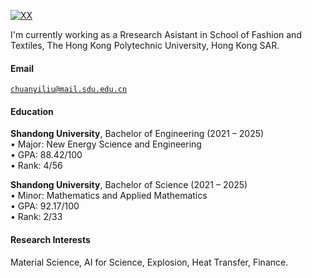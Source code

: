 [![XX](https://img.shields.io/badge/XX-github-blue?logo=github)](https://github.com/XX)

I'm currently working as a Rresearch Asistant in School of Fashion and Textiles, The Hong Kong Polytechnic University, Hong Kong SAR.

#### Email  
<code>chuanyiliu@mail.sdu.edu.cn</code>  


#### Education  
**Shandong University**, Bachelor of Engineering (2021 – 2025)  
• Major: New Energy Science and Engineering
<br>
• GPA: 88.42/100 
<br>
• Rank: 4/56

**Shandong University**, Bachelor of Science (2021 – 2025)  
• Minor: Mathematics and Applied Mathematics
<br>
• GPA: 92.17/100 
<br>
• Rank: 2/33 

#### Research Interests  
Material Science, AI for Science, Explosion, Heat Transfer, Finance.